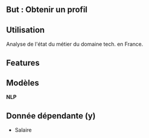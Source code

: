 ## But : **Obtenir un profil**



## Utilisation

Analyse de l'état du métier du domaine tech. en France.

## Features


## Modèles 

**NLP**

## Donnée dépendante (y)

- Salaire